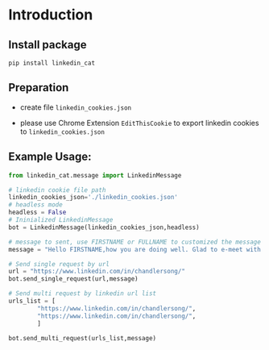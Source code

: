 
# Introduction
## Install package
```shell
pip install linkedin_cat
```
## Preparation

- create file `linkedin_cookies.json`

- please use Chrome Extension `EditThisCookie` to export linkedin cookies to `linkedin_cookies.json`



##  Example Usage:

```python
from linkedin_cat.message import LinkedinMessage

# linkedin cookie file path
linkedin_cookies_json='./linkedin_cookies.json'
# headless mode
headless = False
# Ininialized LinkedinMessage
bot = LinkedinMessage(linkedin_cookies_json,headless)

# message to sent, use FIRSTNAME or FULLNAME to customized the message
message = "Hello FIRSTNAME,how you are doing well. Glad to e-meet with you on linkedin"

# Send single request by url
url = "https://www.linkedin.com/in/chandlersong/"
bot.send_single_request(url,message)

# Send multi request by linkedin url list 
urls_list = [    
    	"https://www.linkedin.com/in/chandlersong/",
    	"https://www.linkedin.com/in/chandlersong/",
        ]

bot.send_multi_request(urls_list,message)
    
```

